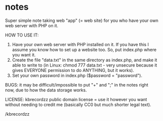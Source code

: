 # notes

Super simple note taking web "app" (= web site) for you who have your own web server with PHP on it.

HOW TO USE IT:
1. Have your own web server with PHP installed on it. If you have this I assume you know how to set up a website too. So, put index.php where you want it.
2. Create the file "data.txt" in the same directory as index.php, and make it able to write to (in Linux: chmod 777 data.txt - very unsecure because it gives EVERYONE permission to do ANYTHING, but it works).
3. Set your own password in index.php ($password = "password").

BUGS: it may be difficult/impossible to put "+" and ";" in the notes right now, due to how the data storage works.

LICENSE: kbrecordzz public domain license = use it however you want without needing to credit me (basically CC0 but much shorter legal text).

/kbrecordzz
